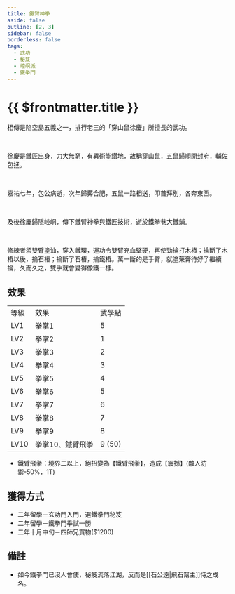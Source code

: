 ```yaml
---
title: 鐵臂神拳
aside: false
outline: [2, 3]
sidebar: false
borderless: false
tags:
  - 武功
  - 秘笈
  - 崆峒派
  - 鐵拳門
---
```


# {{ $frontmatter.title }}

<BookItemIcon :size="`medium`" :needLink="false" :no="6005"></BookItemIcon>

相傳是陷空島五義之一，排行老三的「穿山鼠徐慶」所擅長的武功。

<br>

徐慶是鐵匠出身，力大無窮，有異術能鑽地，故稱穿山鼠，五鼠歸順開封府，輔佐包拯。

<br>

嘉祐七年，包公病逝，次年歸葬合肥，五鼠一路相送，叩首拜別，各奔東西。

<br>

及後徐慶歸隱崆峒，傳下鐵臂神拳與鐵匠技術，逝於鐵拳巷大鐵鋪。

<br>

修練者須雙臂塗油，穿入鐵環，運功令雙臂充血堅硬，再使勁掄打木樁；掄斷了木樁以後，掄石樁；掄斷了石樁，掄鐵樁。萬一斷的是手臂，就塗藥膏待好了繼續掄，久而久之，雙手就會變得像鐵一樣。
<br clear="all" />

## 效果

<table>
    <tr>
        <td>等級</td>
        <td>效果</td>
        <td>武學點</td>
    </tr>
    <tr>
        <td>LV1</td>
        <td>拳掌1</td>
        <td>5</td>
    </tr>
    <tr>
        <td>LV2</td>
        <td>拳掌2</td>
        <td>1</td>
    </tr>
    <tr>
        <td>LV3</td>
        <td>拳掌3</td>
        <td>2</td>
    </tr>
    <tr>
        <td>LV4</td>
        <td>拳掌4</td>
        <td>3</td>
    </tr>
    <tr>
        <td>LV5</td>
        <td>拳掌5</td>
        <td>4</td>
    </tr>
    <tr>
        <td>LV6</td>
        <td>拳掌6</td>
        <td>5</td>
    </tr>
    <tr>
        <td>LV7</td>
        <td>拳掌7</td>
        <td>6</td>
    </tr>
    <tr>
        <td>LV8</td>
        <td>拳掌8</td>
        <td>7</td>
    </tr>
    <tr>
        <td>LV9</td>
        <td>拳掌9</td>
        <td>8</td>
    </tr>
    <tr>
        <td>LV10</td>
        <td>拳掌10、鐵臂飛拳</td>
        <td>9 (50)</td>
    </tr>
</table>

- 鐵臂飛拳：境界二以上，絕招變為【鐵臂飛拳】，造成【震撼】(敵人防禦-50%，1T)

## 獲得方式

- 二年留學－玄功門入門，選鐵拳門秘笈
- 二年留學－鐵拳門季試一勝
- 二年十月中旬－四師兄買物($1200)

## 備註

- 如今鐵拳門已沒人會使，秘笈流落江湖，反而是[[石公遠|飛石幫主]]恃之成名。